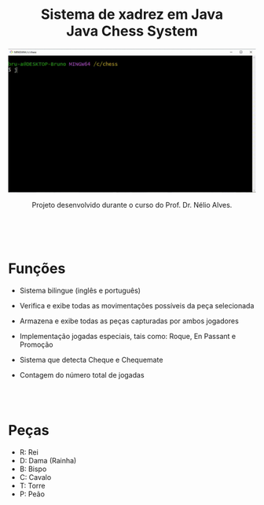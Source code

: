 <h1 align="center"> Sistema de xadrez em Java <br>Java Chess System</h1>
<img src="resources/chess_example.gif">
<p align="center"> Projeto desenvolvido durante o curso do Prof. Dr. Nélio Alves.</p>

<br>
<br>
<br>

# Funções

- Sistema bilingue (inglês e português)

- Verifica e exibe todas as movimentações possíveis da peça selecionada

- Armazena e exibe todas as peças capturadas por ambos jogadores

- Implementação jogadas especiais, tais como: Roque, En Passant e Promoção

- Sistema que detecta Cheque e Chequemate

- Contagem do número total de jogadas

<br>
<br>

# Peças

- R: Rei
- D: Dama (Rainha)
- B: Bispo
- C: Cavalo
- T: Torre
- P: Peão